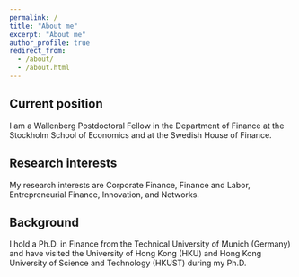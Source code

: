 ```yaml
---
permalink: /
title: "About me"
excerpt: "About me"
author_profile: true
redirect_from: 
  - /about/
  - /about.html
---
```




## Current position
I am a Wallenberg Postdoctoral Fellow in the Department of Finance at the Stockholm School of Economics and at the Swedish House of Finance.

## Research interests
My research interests are Corporate Finance, Finance and Labor, Entrepreneurial Finance, Innovation, and Networks.

## Background
I hold a Ph.D. in Finance from the Technical University of Munich (Germany) and have visited the University of Hong Kong (HKU) and Hong Kong University of Science and Technology  (HKUST) during my Ph.D.


